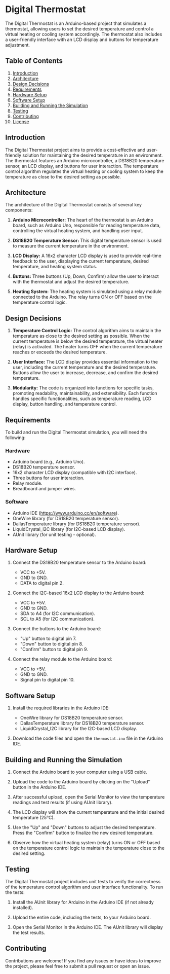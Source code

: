 # Digital Thermostat

The Digital Thermostat is an Arduino-based project that simulates a thermostat, allowing users to set the desired temperature and control a virtual heating or cooling system accordingly. The thermostat also includes a user-friendly interface with an LCD display and buttons for temperature adjustment.

## Table of Contents

1. [Introduction](#introduction)
2. [Architecture](#architecture)
3. [Design Decisions](#design-decisions)
4. [Requirements](#requirements)
5. [Hardware Setup](#hardware-setup)
6. [Software Setup](#software-setup)
7. [Building and Running the Simulation](#building-and-running-the-simulation)
8. [Testing](#testing)
9. [Contributing](#contributing)
10. [License](#license)

## Introduction

The Digital Thermostat project aims to provide a cost-effective and user-friendly solution for maintaining the desired temperature in an environment. The thermostat features an Arduino microcontroller, a DS18B20 temperature sensor, an LCD display, and buttons for user interaction. The temperature control algorithm regulates the virtual heating or cooling system to keep the temperature as close to the desired setting as possible.

## Architecture

The architecture of the Digital Thermostat consists of several key components:

1. **Arduino Microcontroller:** The heart of the thermostat is an Arduino board, such as Arduino Uno, responsible for reading temperature data, controlling the virtual heating system, and handling user input.

2. **DS18B20 Temperature Sensor:** This digital temperature sensor is used to measure the current temperature in the environment.

3. **LCD Display:** A 16x2 character LCD display is used to provide real-time feedback to the user, displaying the current temperature, desired temperature, and heating system status.

4. **Buttons:** Three buttons (Up, Down, Confirm) allow the user to interact with the thermostat and adjust the desired temperature.

5. **Heating System:** The heating system is simulated using a relay module connected to the Arduino. The relay turns ON or OFF based on the temperature control logic.

## Design Decisions

1. **Temperature Control Logic:** The control algorithm aims to maintain the temperature as close to the desired setting as possible. When the current temperature is below the desired temperature, the virtual heater (relay) is activated. The heater turns OFF when the current temperature reaches or exceeds the desired temperature.

2. **User Interface:** The LCD display provides essential information to the user, including the current temperature and the desired temperature. Buttons allow the user to increase, decrease, and confirm the desired temperature.

3. **Modularity:** The code is organized into functions for specific tasks, promoting readability, maintainability, and extensibility. Each function handles specific functionalities, such as temperature reading, LCD display, button handling, and temperature control.

## Requirements

To build and run the Digital Thermostat simulation, you will need the following:

### Hardware

- Arduino board (e.g., Arduino Uno).
- DS18B20 temperature sensor.
- 16x2 character LCD display (compatible with I2C interface).
- Three buttons for user interaction.
- Relay module.
- Breadboard and jumper wires.

### Software

- Arduino IDE (https://www.arduino.cc/en/software).
- OneWire library (for DS18B20 temperature sensor).
- DallasTemperature library (for DS18B20 temperature sensor).
- LiquidCrystal_I2C library (for I2C-based LCD display).
- AUnit library (for unit testing - optional).

## Hardware Setup

1. Connect the DS18B20 temperature sensor to the Arduino board:
   - VCC to +5V.
   - GND to GND.
   - DATA to digital pin 2.

2. Connect the I2C-based 16x2 LCD display to the Arduino board:
   - VCC to +5V.
   - GND to GND.
   - SDA to A4 (for I2C communication).
   - SCL to A5 (for I2C communication).

3. Connect the buttons to the Arduino board:
   - "Up" button to digital pin 7.
   - "Down" button to digital pin 8.
   - "Confirm" button to digital pin 9.

4. Connect the relay module to the Arduino board:
   - VCC to +5V.
   - GND to GND.
   - Signal pin to digital pin 10.

## Software Setup

1. Install the required libraries in the Arduino IDE:
   - OneWire library for DS18B20 temperature sensor.
   - DallasTemperature library for DS18B20 temperature sensor.
   - LiquidCrystal_I2C library for the I2C-based LCD display.

2. Download the code files and open the `thermostat.ino` file in the Arduino IDE.

## Building and Running the Simulation

1. Connect the Arduino board to your computer using a USB cable.

2. Upload the code to the Arduino board by clicking on the "Upload" button in the Arduino IDE.

3. After successful upload, open the Serial Monitor to view the temperature readings and test results (if using AUnit library).

4. The LCD display will show the current temperature and the initial desired temperature (25°C).

5. Use the "Up" and "Down" buttons to adjust the desired temperature. Press the "Confirm" button to finalize the new desired temperature.

6. Observe how the virtual heating system (relay) turns ON or OFF based on the temperature control logic to maintain the temperature close to the desired setting.

## Testing

The Digital Thermostat project includes unit tests to verify the correctness of the temperature control algorithm and user interface functionality. To run the tests:

1. Install the AUnit library for Arduino in the Arduino IDE (if not already installed).

2. Upload the entire code, including the tests, to your Arduino board.

3. Open the Serial Monitor in the Arduino IDE. The AUnit library will display the test results.

## Contributing

Contributions are welcome! If you find any issues or have ideas to improve the project, please feel free to submit a pull request or open an issue.
